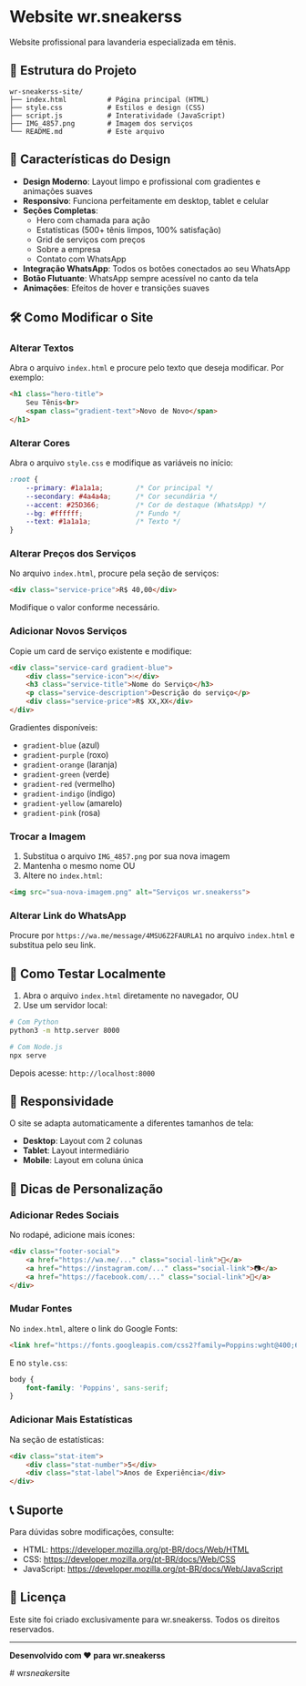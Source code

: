 # Website wr.sneakerss

Website profissional para lavanderia especializada em tênis.

## 📁 Estrutura do Projeto

```
wr-sneakerss-site/
├── index.html          # Página principal (HTML)
├── style.css           # Estilos e design (CSS)
├── script.js           # Interatividade (JavaScript)
├── IMG_4857.png        # Imagem dos serviços
└── README.md           # Este arquivo
```

## 🎨 Características do Design

- **Design Moderno**: Layout limpo e profissional com gradientes e animações suaves
- **Responsivo**: Funciona perfeitamente em desktop, tablet e celular
- **Seções Completas**:
  - Hero com chamada para ação
  - Estatísticas (500+ tênis limpos, 100% satisfação)
  - Grid de serviços com preços
  - Sobre a empresa
  - Contato com WhatsApp
- **Integração WhatsApp**: Todos os botões conectados ao seu WhatsApp
- **Botão Flutuante**: WhatsApp sempre acessível no canto da tela
- **Animações**: Efeitos de hover e transições suaves

## 🛠️ Como Modificar o Site

### Alterar Textos

Abra o arquivo `index.html` e procure pelo texto que deseja modificar. Por exemplo:

```html
<h1 class="hero-title">
    Seu Tênis<br>
    <span class="gradient-text">Novo de Novo</span>
</h1>
```

### Alterar Cores

Abra o arquivo `style.css` e modifique as variáveis no início:

```css
:root {
    --primary: #1a1a1a;        /* Cor principal */
    --secondary: #4a4a4a;      /* Cor secundária */
    --accent: #25D366;         /* Cor de destaque (WhatsApp) */
    --bg: #ffffff;             /* Fundo */
    --text: #1a1a1a;           /* Texto */
}
```

### Alterar Preços dos Serviços

No arquivo `index.html`, procure pela seção de serviços:

```html
<div class="service-price">R$ 40,00</div>
```

Modifique o valor conforme necessário.

### Adicionar Novos Serviços

Copie um card de serviço existente e modifique:

```html
<div class="service-card gradient-blue">
    <div class="service-icon">💧</div>
    <h3 class="service-title">Nome do Serviço</h3>
    <p class="service-description">Descrição do serviço</p>
    <div class="service-price">R$ XX,XX</div>
</div>
```

Gradientes disponíveis:
- `gradient-blue` (azul)
- `gradient-purple` (roxo)
- `gradient-orange` (laranja)
- `gradient-green` (verde)
- `gradient-red` (vermelho)
- `gradient-indigo` (índigo)
- `gradient-yellow` (amarelo)
- `gradient-pink` (rosa)

### Trocar a Imagem

1. Substitua o arquivo `IMG_4857.png` por sua nova imagem
2. Mantenha o mesmo nome OU
3. Altere no `index.html`:

```html
<img src="sua-nova-imagem.png" alt="Serviços wr.sneakerss">
```

### Alterar Link do WhatsApp

Procure por `https://wa.me/message/4MSU6Z2FAURLA1` no arquivo `index.html` e substitua pelo seu link.

## 🚀 Como Testar Localmente

1. Abra o arquivo `index.html` diretamente no navegador, OU
2. Use um servidor local:

```bash
# Com Python
python3 -m http.server 8000

# Com Node.js
npx serve
```

Depois acesse: `http://localhost:8000`

## 📱 Responsividade

O site se adapta automaticamente a diferentes tamanhos de tela:
- **Desktop**: Layout com 2 colunas
- **Tablet**: Layout intermediário
- **Mobile**: Layout em coluna única

## 🎯 Dicas de Personalização

### Adicionar Redes Sociais

No rodapé, adicione mais ícones:

```html
<div class="footer-social">
    <a href="https://wa.me/..." class="social-link">💬</a>
    <a href="https://instagram.com/..." class="social-link">📷</a>
    <a href="https://facebook.com/..." class="social-link">👥</a>
</div>
```

### Mudar Fontes

No `index.html`, altere o link do Google Fonts:

```html
<link href="https://fonts.googleapis.com/css2?family=Poppins:wght@400;600;700;800;900&display=swap" rel="stylesheet">
```

E no `style.css`:

```css
body {
    font-family: 'Poppins', sans-serif;
}
```

### Adicionar Mais Estatísticas

Na seção de estatísticas:

```html
<div class="stat-item">
    <div class="stat-number">5</div>
    <div class="stat-label">Anos de Experiência</div>
</div>
```

## 📞 Suporte

Para dúvidas sobre modificações, consulte:
- HTML: https://developer.mozilla.org/pt-BR/docs/Web/HTML
- CSS: https://developer.mozilla.org/pt-BR/docs/Web/CSS
- JavaScript: https://developer.mozilla.org/pt-BR/docs/Web/JavaScript

## 📄 Licença

Este site foi criado exclusivamente para wr.sneakerss. Todos os direitos reservados.

---

**Desenvolvido com ❤️ para wr.sneakerss**

#   w r _ s n e a k e r _ s i t e  
 